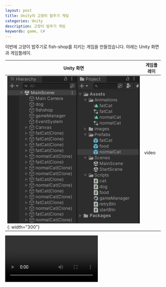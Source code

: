 ```yaml
---
layout: post
title: Unity의 고양이 밥주기 게임
categories: Unity
description: 고양이 밥주기 게임
keywords: game, C#
---
```


이번에 고양이 밥주기로 fish-shop를 지키는 게임을 만들었습니다. 아래는 Unity 화면과 게임플레이.

Unity 화면 | 게임플레이
------------|------------
![](/images/posts/unity/unity-dogvscat.png){: width="300"} |video

<video controls="controls">
<source src="{{site.baseurl}}/images/posts/unity/unity-dogvscat-Opt.mp4" type="video/mp4"></video>


